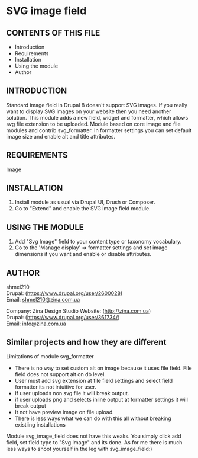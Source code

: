 SVG image field
===============

CONTENTS OF THIS FILE
---------------------

  * Introduction
  * Requirements
  * Installation
  * Using the module
  * Author

INTRODUCTION
------------

Standard image field in Drupal 8 doesn't support SVG images. If you really want
to display SVG images on your website then you need another solution. This
module adds a new field, widget and formatter, which allows svg file extension
to be uploaded.
Module based on core image and file modules and contrib svg_formatter.
In formatter settings you can set default image size and enable
alt and title attributes.

REQUIREMENTS
------------

Image

INSTALLATION
------------

1. Install module as usual via Drupal UI, Drush or Composer.
2. Go to "Extend" and enable the SVG image field module.

USING THE MODULE
----------------

1. Add "Svg Image" field to your content type or taxonomy vocabulary.
2. Go to the 'Manage display' => formatter settings and set image dimensions
 if you want and enable or disable attributes.

AUTHOR
------

shmel210  
Drupal: (https://www.drupal.org/user/2600028)  
Email: shmel210@zina.com.ua

Company: Zina Design Studio
Website: (http://zina.com.ua)  
Drupal: (https://www.drupal.org/user/361734/)  
Email: info@zina.com.ua

Similar projects and how they are different
-------------------------------------------
Limitations of module svg_formatter
- There is no way to set custom alt on image because it uses file field.
 File field does not support alt on db level.
- User must add svg extension at file field  settings and 
select field formatter its not intuitive for user.
- If user uploads non svg file it will break output.
- if user uploads png and selects inline output at formatter settings it will
 break output
- It not have preview image on file upload.
- There is less ways what we can do with this all without breaking 
existiing installations

Module svg_image_field does not have this weaks.
You simply click add field, set field type to "Svg Image" and its done. 
As for me there is much less ways to shoot yourself in the leg 
with svg_image_field:)

